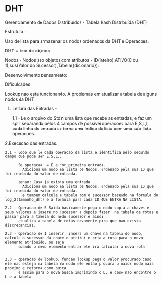 # DHT
Gerenciamento de Dados Distribuídos - Tabela Hash Distribuída (DHT)

Estrutura :

Uso de lista para armazenar os nodos ordenados da DHT e Operacoes.

DHT  = lista de objetos

Nodos - Nodos sao objetos com atributos - ID(inteiro),ATIVO(0 ou 1),sus(Valor do Sucessor),Tabela({dicionario}).



Desenvolvimento pensamento:

Dificuldades

Lookup nao esta funcionando.
A problemas em atualizar a tabela de alguns nodos da DHT



1. Leitura das Entradas -

	1.1 - Le o arquivo do Stdin uma lista que recebe as entradas, e faz um split separando 
	pelos 4 campos de possivei operacoes para E,S,L,I, cada linha de entrada se torna uma Indice da lista com uma sub-lista operacoes.

2.Execucao das entradas.

	2.1 - Loop que le cada operacao da lista e identifica pelo segundo campo que pode ser E,S,L,I
	      
	      Se operacao  = E e for primeira entrada.
			Adiciona um nodo na lista de Nodos, ordenado pela sua ID que foi recebida do valor de entrada.
			
	      senao: Caso ja exista uma entrada
			Adiciona um nodo na lista de Nodos, ordenado pela sua ID que foi recebida do valor de entrada.
			e tambem calcule a tabela com o sucessor baseado na formula do log_2(tamanho_dht) e a formula para cada ID QUE ENTRA NA LISTA.
	
	2.2 - Operacao de S Saida basicamente pega o nodo copia a chaves e seus valores e insere no sucessor e depois fazer  na tabela de rotas e passar para a tabela do nodo sucessor e ainda
	      atualiza a tabela de rotas novamente para que nao exista discrepancias.

	2.3 - Operacao de I inserir, insere um chave na tabela do nodo, calcula o sucessor da chave e atribui e cria a rota para o novo elemento atribuido, ou seja
	      quando o novo elemento entrar ele ira calcular a nova rota


	2.3 - operacao de lookup, funcao lookup pega o valor procurado caso ele nao esteja na tabela do nodo ele entao procura o maior nodo mais proximo e retorna como busca
	      e assim para o nova busca imprimindo o L, e caso nao encontre o L e a tabela
